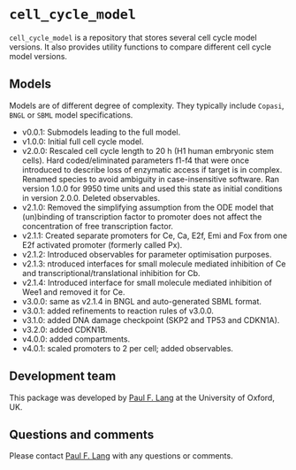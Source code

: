 # `cell_cycle_model`

`cell_cycle_model` is a repository that stores several cell cycle model versions. It also provides utility functions to compare different cell cycle model versions.

## Models

Models are of different degree of complexity. They typically include `Copasi`, `BNGL` or `SBML` model specifications.

* v0.0.1: Submodels leading to the full model.
* v1.0.0: Initial full cell cycle model.
* v2.0.0: Rescaled cell cycle length to 20 h (H1 human embryonic stem cells). Hard coded/eliminated parameters f1-f4 that were once introduced to describe loss of enzymatic
access if target is in complex. Renamed species to avoid ambiguity in case-insensitive software. Ran version 1.0.0 for 9950 time units and used this state as initial conditions in version 2.0.0. Deleted observables.
* v2.1.0: Removed the simplifying assumption from the ODE model that (un)binding of transcription
factor to promoter does not affect the concentration of free transcription factor.
* v2.1.1: Created separate promoters for Ce, Ca, E2f, Emi and Fox from one E2f activated
promoter (formerly called Px).
* v2.1.2: Introduced observables for parameter optimisation purposes.
* v2.1.3: ntroduced interfaces for small molecule mediated inhibition of Ce and transcriptional/translational inhibition for Cb.
* v2.1.4: Introduced interface for small molecule mediated inhibition of Wee1 and removed it for Ce.
* v3.0.0: same as v2.1.4 in BNGL and auto-generated SBML format.
* v3.0.1: added refinements to reaction rules of v3.0.0.
* v3.1.0: added DNA damage checkpoint (SKP2 and TP53 and CDKN1A).
* v3.2.0: added CDKN1B.
* v4.0.0: added compartments.
* v4.0.1: scaled promoters to 2 per cell; added observables.


## Development team
This package was developed by [Paul F. Lang](https://www.linkedin.com/in/paul-lang-7b54a81a3/) at the University of Oxford, UK.

## Questions and comments
Please contact [Paul F. Lang](mailto:paul.lang@wolfson.ox.ac.uk) with any questions or comments.
